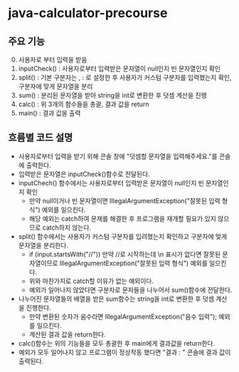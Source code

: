 # java-calculator-precourse

## 주요 기능
0. 사용자로 부터 입력을 받음
1. inputCheck() : 사용자로부터 입력받은 문자열이 null인지 빈 문자열인지 확인
2. split() : 기본 구분자는 , : 로 설정한 후 사용자가 커스텀 구분자를 입력했는지 확인, 구분자에 맞게 문자열을 분리
3. sum() : 분리된 문자열을 받아 string을 int로 변환한 후 덧셈 계산을 진행
4. calc() : 위 3개의 함수들을 총괄, 결과 값을 return
5. main() : 결과 값을 출력

## 흐름별 코드 설명
+ 사용자로부터 입력을 받기 위해 콘솔 창에 "덧셈할 문자열을 입력해주세요."를 콘솔에 출력한다.
+ 입력받은 문자열은 inputCheck()함수로 전달된다.
+ inputChech() 함수에서는 사용자로부터 입력받은 문자열이 null인지 빈 문자열인지 확인
  + 만약 null이거나 빈 문자열이면 IllegalArgumentException("잘못된 입력 형식") 예외를 일으킨다.
  + 해당 예외는 catch하여 문제를 해결한 후 프로그램을 재개할 필요가 있지 않으므로 catch하지 않는다.
+ split() 함수에서는 사용자가 커스텀 구분자를 입려했는지 확인하고 구분자에 맞게 문자열을 분리한다.
  + if (input.startsWith("//")) 만약 //로 시작하는데 \n 표시가 없다면 잘못된 문자열이므로 IllegalArgumentException("잘못된 입력 형식") 예외를 일으킨다.
  + 위와 마찬가지로 catch할 이유가 없는 예외이다.
  + 예외가 일어나지 않았다면 구분자로 문자들을 나누어서 sum()함수에 전달한다.
+ 나누어진 문자열들의 배열을 받은 sum함수는 string을 int로 변환한 후 덧셈 계산을 진행한다.
  + 만약 변환된 숫자가 음수라면 IllegalArgumentException("음수 입력"); 예외를 일으킨다.
  + 계산된 결과 값을 return한다.
+ calc()함수는 위의 기능들을 모두 총괄한 후 main에게 결과값을 return한다.
+ 예외가 모두 일어나지 않고 프로그램이 정상작동 했다면 "결과 : " 콘솔에 결과 값이 출력된다.
